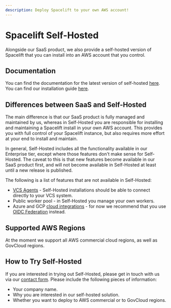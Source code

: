 ```yaml
---
description: Deploy Spacelift to your own AWS account!
---
```


# Spacelift Self-Hosted

Alongside our SaaS product, we also provide a self-hosted version of Spacelift that you can install into an AWS account that you control.

## Documentation

You can find the documentation for the latest version of self-hosted [here](./self-hosted/latest/). You can find our installation guide [here](./self-hosted/latest/product/administration/install).

## Differences between SaaS and Self-Hosted

The main difference is that our SaaS product is fully managed and maintained by us, whereas in Self-Hosted you are responsible for installing and maintaining a Spacelift install in your own AWS account. This provides you with full control of your Spacelift instance, but also requires more effort at your end to install and maintain.

In general, Self-Hosted includes all the functionality available in our Enterprise tier, except where those features don't make sense for Self-Hosted. The caveat to this is that new features become available in our SaaS product first, and will not become available in Self-Hosted at least until a new release is published.

The following is a list of features that are not available in Self-Hosted:

- [VCS Agents](./concepts/vcs-agent-pools.md) - Self-Hosted installations should be able to connect directly to your VCS system.
- Public worker pool - in Self-Hosted you manage your own workers.
- Azure and GCP [cloud integrations](./integrations/cloud-providers/README.md) - for now we recommend that you use [OIDC Federation](./integrations/cloud-providers/oidc/README.md) instead.

## Supported AWS Regions

At the moment we support all AWS commercial cloud regions, as well as GovCloud regions.

## How to Try Self-Hosted

If you are interested in trying out Self-Hosted, please get in touch with us via our [contact form](https://www.spacelift.io/contact). Please include the following pieces of information:

- Your company name.
- Why you are interested in our self-hosted solution.
- Whether you want to deploy to AWS commercial or to GovCloud regions.
